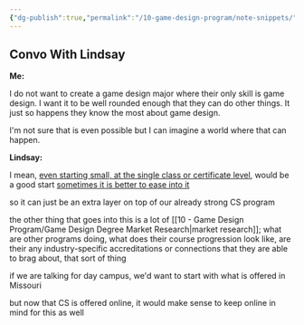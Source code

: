 ```yaml
---
{"dg-publish":true,"permalink":"/10-game-design-program/note-snippets/","dgPassFrontmatter":true}
---
```




## Convo With Lindsay

**Me:**

I do not want to create a game design major where their only skill is game design. I want it to be well rounded enough that they can do other things. It just so happens they know the most about game design.

I'm not sure that is even possible but I can imagine a world where that can happen.

**Lindsay:** 

I mean, <u>even starting small, at the single class or certificate level</u>, would be a good start
<u>sometimes it is better to ease into it</u>

so it can just be an extra layer on top of our already strong CS program

the other thing that goes into this is a lot of [[10 - Game Design Program/Game Design Degree Market Research\|market research]]; what are other programs doing, what does their course progression look like, are their any industry-specific accreditations or connections that they are able to brag about, that sort of thing

if we are talking for day campus, we'd want to start with what is offered in Missouri

but now that CS is offered online, it would make sense to keep online in mind for this as well